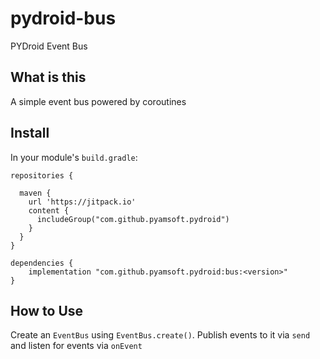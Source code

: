 # pydroid-bus
PYDroid Event Bus

## What is this

A simple event bus powered by coroutines

## Install

In your module's `build.gradle`:
```
repositories {

  maven {
    url 'https://jitpack.io'
    content {
      includeGroup("com.github.pyamsoft.pydroid")
    }
  }
}

dependencies {
    implementation "com.github.pyamsoft.pydroid:bus:<version>"
}
```

## How to Use

Create an `EventBus` using `EventBus.create()`. Publish events to it via `send`
and listen for events via `onEvent`

